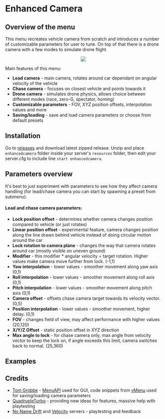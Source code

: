 # Enhanced Camera

## Overview of the menu
This menu recreates vehicle camera from scratch and introduces a number of customizable parameters for user to tune. On top of that there is a drone camera with a few modes to simulate drone flight.

<p align="center">
<img src="https://i.ibb.co/jfL3nmd/pic1.jpg">
</p>

Main features of this menu:
- **Lead camera** - main camera, rotates around car dependant on angular velocity of the vehicle
- **Chase camera** - focuses on closest vehicle and points towards it
- **Drone camera** - simulates drone physics, allows choice between different modes (race, zero-G, spectator, homing)
- **Customizable parameters** - FOV, XYZ position offsets, interpolation values and more
- **Saving/loading** - save and load camera parameters or choose from default presets

## Installation

Go to [releases](https://github.com/Shrimpey/EnhancedCamera/releases) and download latest zipped release. Unzip and place ``enhancedcamera`` folder inside your server's ``resources`` folder, then edit your server.cfg to include line ``start enhancedcamera``.

## Parameters overview

It's best to just experiment with parameters to see how they affect camera handling (for lead/chase camera you can start by spawning a preset from submenu).
#### Lead and chase camera parameters:
- **Lock position offset** - determines whether camera changes position compared to vehicle (or just rotates)
- **Linear position offset** - experimental feature, camera changes position along the line drawn behind vehicle instead of doing circular motion around the car
- **Lock rotation to camera plane** - changes the way that camera rotates around car (mostly visible on uneven ground)
- **Modifier** - this modifier * angular velocity = target rotation. Higher values make camera move further from lock. (-1,1)
- **Yaw interpolation** - lower values - smoother movement along yaw axis (0,1)
- **Roll interpolation** - lower values - smoother movement along roll axis (0,1)
- **Pitch interpolation** - lower values - smoother movement along pitch axis (0,1)
- **Camera offset** - offsets chase camera target towards its velocity vector. (0,5)
- **Position interpolation** - lower values - smoother movement, higher delay. (0,1)
- **FOV** - changes field of view, may affect performance with higher values (20,120)
- **X/Y/Z Offset** - static position offset in XYZ direction
- **Max angle to lock** - for chase camera only, max angle from velocity vector to keep the lock on, if angle exceeds this limit, camera switches back to normal. (25,360)

## Examples

## Credits
- [Tom Grobbe](https://github.com/TomGrobbe) - [MenuAPI](https://github.com/TomGrobbe/MenuAPI) used for GUI, code snippets from [vMenu](https://github.com/TomGrobbe/vMenu) used for saving/loading camera parameters
- [QuadrupleTurbo](https://github.com/QuadrupleTurbo) - providing new ideas for features, massive help with playtesting
- [No Name Drift](https://nonamedrift.com/) and [Velocity](http://www.velocitydrift.com/) servers - playtesting and feedback
